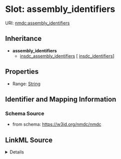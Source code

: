 # Slot: assembly_identifiers

URI: [nmdc:assembly_identifiers](https://w3id.org/nmdc/assembly_identifiers)




## Inheritance

* **assembly_identifiers**
    * [insdc_assembly_identifiers](insdc_assembly_identifiers.md) [ [insdc_identifiers](insdc_identifiers.md)]








## Properties

* Range: [String](String.md)





## Identifier and Mapping Information







### Schema Source


* from schema: https://w3id.org/nmdc/nmdc




## LinkML Source

<details>
```yaml
name: assembly_identifiers
from_schema: https://w3id.org/nmdc/nmdc
rank: 1000
abstract: true
alias: assembly_identifiers
range: string

```
</details>